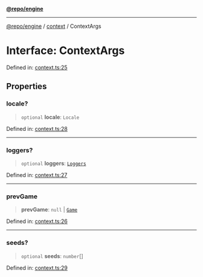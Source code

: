 [**@repo/engine**](../../README.md)

---

[@repo/engine](../../modules.md) / [context](../README.md) / ContextArgs

# Interface: ContextArgs

Defined in: [context.ts:25](https://github.com/alexqguo/drinking-board-game-v3/blob/56df34968617deee505d881352afe56efb53b2a4/packages/engine/src/context.ts#L25)

## Properties

### locale?

> `optional` **locale**: `Locale`

Defined in: [context.ts:28](https://github.com/alexqguo/drinking-board-game-v3/blob/56df34968617deee505d881352afe56efb53b2a4/packages/engine/src/context.ts#L28)

---

### loggers?

> `optional` **loggers**: [`Loggers`](Loggers.md)

Defined in: [context.ts:27](https://github.com/alexqguo/drinking-board-game-v3/blob/56df34968617deee505d881352afe56efb53b2a4/packages/engine/src/context.ts#L27)

---

### prevGame

> **prevGame**: `null` \| [`Game`](../../gamestate/type-aliases/Game.md)

Defined in: [context.ts:26](https://github.com/alexqguo/drinking-board-game-v3/blob/56df34968617deee505d881352afe56efb53b2a4/packages/engine/src/context.ts#L26)

---

### seeds?

> `optional` **seeds**: `number`[]

Defined in: [context.ts:29](https://github.com/alexqguo/drinking-board-game-v3/blob/56df34968617deee505d881352afe56efb53b2a4/packages/engine/src/context.ts#L29)
